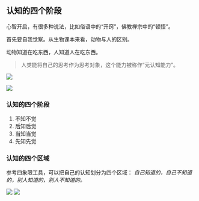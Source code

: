 ## 认知的四个阶段

心智开启，有很多种说法，比如俗语中的“开窍”，佛教禅宗中的“顿悟”。

首先要自我觉察。从生物课本来看，动物与人的区别。

动物知道在吃东西，人知道人在吃东西。

> 人类能将自己的思考作为思考对象，这个能力被称作“元认知能力”。

![](http://p4hi9syd4.bkt.clouddn.com/2018-04-12-024943.jpg)

![](http://p4hi9syd4.bkt.clouddn.com/2018-04-12-024948.jpg)

### **认知的四个阶段**

1. 不知不觉
2. 后知后觉
3. 当知当觉
4. 先知先觉

### **认知的四个区域**

参考四象限工具，可以把自己的认知划分为四个区域：
*自己知道的，自己不知道的，别人知道的，别人不知道的。*

![](http://p4hi9syd4.bkt.clouddn.com/2018-04-12-024951.jpg)
![](http://p4hi9syd4.bkt.clouddn.com/2018-04-12-024954.jpg)

